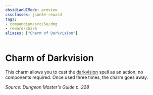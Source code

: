 ```yaml
---
obsidianUIMode: preview
cssclasses: json5e-reward
tags:
- compendium/src/5e/dmg
- reward/charm
aliases: ["Charm of Darkvision"]
---
```

# Charm of Darkvision

This charm allows you to cast the [darkvision](darkvision.md) spell as an action, no components required. Once used three times, the charm goes away.

*Source: Dungeon Master's Guide p. 228*